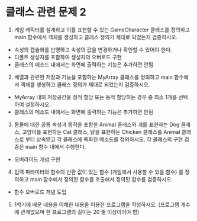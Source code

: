 # 클래스 관련 문제 2

1. 게임 캐릭터를 설계하고 이를 표현할 수 있는 GameCharacter 클래스를 정의하고 main 함수에서 객체를 생성하고 클래스 정의가 제대로 되었는지 검증하시오.

  * 속성의 캡슐화를 반영하고 속성의 값을 변경하거나 확인할 수 있어야 한다.
  * 디폴트 생성자를 포함하여 생성자의 오버로드 구현
  * 클래스의 메소드 내에서는 화면에 출력하는 기능은 추가하면 안됨
  
  
2. 배열과 관련한 저장과 기능을 포함하는 MyArray 클래스를 정의하고 main 함수에서 객체를 생성하고 클래스 정의가 제대로 되었는지 검증하시오.

  * MyArray 내의 저장공간을 정적 할당 또는 동적 할당하는 경우 중 최소 1개를 선택하여 설정하시오.
  * 클래스의 메소드 내에서는 화면에 출력하는 기능은 추가하면 안됨  
  
3. 동물에 대한 공통 속성과 동작을 포함한 Animal 클래스와 개를 표현하는 Dog 클래스, 고양이를 표현하는 Cat 클래스, 닭을 표현하는 Chicken 클래스를 
    Animal 클래스로 부터 상속받고 각 클래스에 특화된 메소드를 정의하시오. 각 클래스의 구현 검증은 main 함수 내에서 수행한다. 
    
  * 오버라이드 개념 구현 
  
4. 입력 파라미터와 함수의 반환 값이 있는 함수 (게임에서 사용할 수 있을 함수) 를 정의하고 main 함수에서 정의한 함수를 호출해서 정의된 함수를 검증하시오.

  * 함수 오버로드 개념 도입 

5. 1학기에 배운 내용을 이해한 내용을 이용한 프로그램을 작성하시오.  (프로그램 개수에 관계없으며 한 프로그램의 길이는 20 줄 이상이어야 함)
